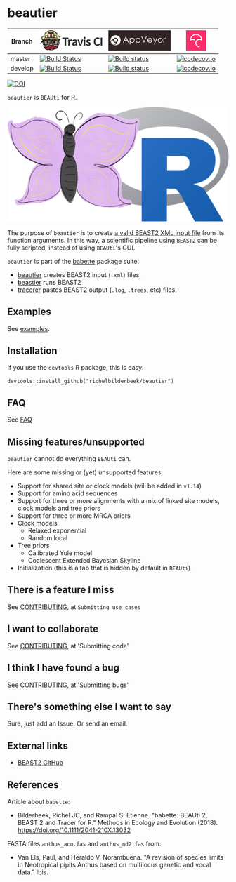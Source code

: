 # beautier

Branch|[![Travis CI logo](pics/TravisCI.png)](https://travis-ci.org)|[![AppVeyor logo](pics/AppVeyor.png)](https://www.appveyor.com)|[![Codecov logo](pics/Codecov.png)](https://www.codecov.io)
---|---|---|---
master|[![Build Status](https://travis-ci.org/richelbilderbeek/beautier.svg?branch=master)](https://travis-ci.org/richelbilderbeek/beautier)|[![Build status](https://ci.appveyor.com/api/projects/status/qlahq0nofnpg3i8j/branch/master?svg=true)](https://ci.appveyor.com/project/richelbilderbeek/beautier/branch/master)|[![codecov.io](https://codecov.io/github/richelbilderbeek/beautier/coverage.svg?branch=master)](https://codecov.io/github/richelbilderbeek/beautier/branch/master)
develop|[![Build Status](https://travis-ci.org/richelbilderbeek/beautier.svg?branch=develop)](https://travis-ci.org/richelbilderbeek/beautier)|[![Build status](https://ci.appveyor.com/api/projects/status/qlahq0nofnpg3i8j/branch/develop?svg=true)](https://ci.appveyor.com/project/richelbilderbeek/beautier/branch/develop)|[![codecov.io](https://codecov.io/github/richelbilderbeek/beautier/coverage.svg?branch=develop)](https://codecov.io/github/richelbilderbeek/beautier/branch/develop)

[![DOI](https://zenodo.org/badge/53443354.svg)](https://zenodo.org/badge/latestdoi/53443354)

`beautier` is `BEAUti` for R.

![beautier logo](pics/beautier_logo.png)

The purpose of `beautier` is to create 
[a valid BEAST2 XML input file](inst/extdata/2_4.xml)
from its function arguments. In this way, a scientific pipeline using 
`BEAST2` can be fully scripted, instead of using `BEAUti`'s GUI.

`beautier` is part of the [babette](https://github.com/richelbilderbeek/babette) package suite:

 * [beautier](https://github.com/richelbilderbeek/beautier) creates BEAST2 input (`.xml`) files.
 * [beastier](https://github.com/richelbilderbeek/beastier) runs BEAST2
 * [tracerer](https://github.com/richelbilderbeek/tracerer) pastes BEAST2 output (`.log`, `.trees`, etc) files.

## Examples

See [examples](examples.md).

## Installation

If you use the `devtools` R package, this is easy:

```
devtools::install_github("richelbilderbeek/beautier")
```

## FAQ

See [FAQ](Faq.md)

## Missing features/unsupported

`beautier` cannot do everything `BEAUti` can. 

Here are some missing or (yet) unsupported features:

 * Support for shared site or clock models (will be added in `v1.14`)
 * Support for amino acid sequences
 * Support for three or more alignments with a mix of linked site models, clock models and tree priors
 * Support for three or more MRCA priors
 * Clock models
   * Relaxed exponential
   * Random local
 * Tree priors
   * Calibrated Yule model
   * Coalescent Extended Bayesian Skyline
 * Initialization (this is a tab that is hidden by default in `BEAUti`)

## There is a feature I miss

See [CONTRIBUTING](CONTRIBUTING.md), at `Submitting use cases`

## I want to collaborate

See [CONTRIBUTING](CONTRIBUTING.md), at 'Submitting code'

## I think I have found a bug

See [CONTRIBUTING](CONTRIBUTING.md), at 'Submitting bugs' 

## There's something else I want to say

Sure, just add an Issue. Or send an email.

## External links

 * [BEAST2 GitHub](https://github.com/CompEvol/beast2)

## References

Article about `babette`:

 * Bilderbeek, Richel JC, and Rampal S. Etienne. "babette: BEAUti 2, BEAST 2 and Tracer for R." Methods in Ecology and Evolution (2018). https://doi.org/10.1111/2041-210X.13032

FASTA files `anthus_aco.fas` and `anthus_nd2.fas` from:
 
 * Van Els, Paul, and Heraldo V. Norambuena. "A revision of species limits in Neotropical pipits Anthus based on multilocus genetic and vocal data." Ibis.

